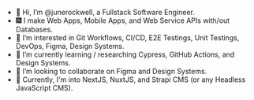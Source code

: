 - 👋 Hi, I’m @junerockwell, a Fullstack Software Engineer.
- 🎆 I make Web Apps, Mobile Apps, and Web Service APIs with/out Databases.
- 👀 I’m interested in Git Workflows, CI/CD, E2E Testings, Unit Testings, DevOps, Figma, Design Systems.
- 🌱 I’m currently learning / researching Cypress, GitHub Actions, and Design Systems.
- 💞️ I’m looking to collaborate on Figma and Design Systems.
- 🤩 Currently, I'm into NextJS, NuxtJS, and Strapi CMS (or any Headless JavaScript CMS).

<!---
junerockwell/junerockwell is a ✨ special ✨ repository because its `README.md` (this file) appears on your GitHub profile.
You can click the Preview link to take a look at your changes.
--->

